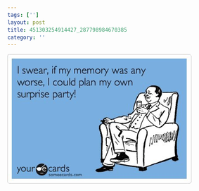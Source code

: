 ```yaml
---
tags: ['']
layout: post
title: 451303254914427_287798984670385
category: ''
---
```

![451303254914427_287798984670385](/uploads/2012-10-29-451303254914427_287798984670385.jpg)
